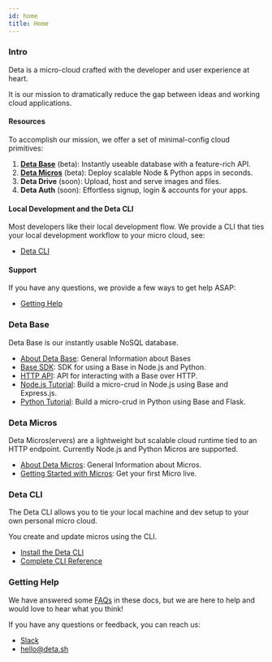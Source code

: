 ```yaml
---
id: home
title: Home
---
```


### Intro

Deta is a micro-cloud crafted with the developer and user experience at heart.

It is our mission to dramatically reduce the gap between ideas and working cloud applications.

#### Resources

To accomplish our mission, we offer a set of minimal-config cloud primitives:

1. **[Deta Base](#deta-base)** (beta): Instantly useable database with a feature-rich API.
2. **[Deta Micros](#deta-micros)** (beta): Deploy scalable Node & Python apps in seconds.
3. **Deta Drive** (soon): Upload, host and serve images and files.
4. **Deta Auth** (soon): Effortless signup, login & accounts for your apps.

#### Local Development and the Deta CLI

Most developers like their local development flow. We provide a CLI that ties your local development workflow to your micro cloud, see:

- [Deta CLI](#deta-cli)

#### Support

If you have any questions, we provide a few ways to get help ASAP:

- [Getting Help](#getting-help)


### Deta Base

Deta Base is our instantly usable NoSQL database.

- [About Deta Base](base/about.md): General Information about Bases
- [Base SDK](base/sdk.md): SDK for using a Base in Node.js and Python.
- [HTTP API](base/HTTP.md): API for interacting with a Base over HTTP.
- [Node.js Tutorial](base/node_tutorial.md): Build a micro-crud in Node.js using Base and Express.js.
- [Python Tutorial](base/py_tutorial.md): Build a micro-crud in Python using Base and Flask.


### Deta Micros

Deta Micros(ervers) are a lightweight but scalable cloud runtime tied to an HTTP endpoint. Currently Node.js and Python Micros are supported.

- [About Deta Micros](micros/about.md): General Information about Micros.
- [Getting Started with Micros](micros/getting_started.md): Get your first Micro live.

### Deta CLI

The Deta CLI allows you to tie your local machine and dev setup to your own personal micro cloud.

You create and update micros using the CLI.

- [Install the Deta CLI](cli/install.md)
- [Complete CLI Reference](cli/commands.md)



### Getting Help

We have answered some [FAQs](faqs.md) in these docs, but we are here to help and would love to hear what you think!

If you have any questions or feedback, you can reach us:
- [Slack](https://join.slack.com/t/deta-hq/shared_invite/zt-ej8ygys5-1szO9l~y052Hg04FXdV1iA)
- [hello@deta.sh](mailto:hello@deta.sh)
